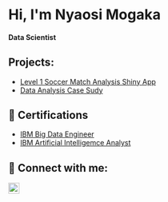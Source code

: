 <h1>Hi, I'm Nyaosi Mogaka </h1> <h4> Data Scientist </h4>

<h2>Projects:</h2>

- [Level 1 Soccer Match Analysis Shiny App](https://github.com/nyaosimogaka/soccer-events)
- [Data Analysis Case Sudy](https://github.com/nyaosimogaka/Data-Analysis-case-study)


<h2>📄 Certifications</h2>

- [IBM Big Data Engineer](https://www.credly.com/badges/61e2da93-4ad5-4a26-a531-ef29c561fbd9/linked_in_profile)
- [IBM Artificial Intelligemce Analyst](https://www.credly.com/badges/e8dc303f-ddcd-404c-a73d-4a5802b0ed44/linked_in_profile)

<h2> 🤳 Connect with me:</h2>

[<img align="left" alt="JoshMadakor | LinkedIn" width="22px" src="https://cdn.jsdelivr.net/npm/simple-icons@v3/icons/linkedin.svg" />][linkedin]


[linkedin]: https://www.linkedin.com/in/steve-mogaka/

<!--
**joshmadakor1/joshmadakor1** is a ✨ _special_ ✨ repository because its `README.md` (this file) appears on your GitHub profile.

Here are some ideas to get you started:

- 🔭 I’m currently working on ...
- 🌱 I’m currently learning ...
- 👯 I’m looking to collaborate on ...
- 🤔 I’m looking for help with ...
- 💬 Ask me about ...
- 📫 How to reach me: ...
- 😄 Pronouns: ...
- ⚡ Fun fact: ...
-->
